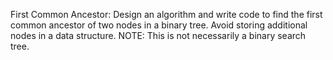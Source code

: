 First Common Ancestor: Design an algorithm and write code to find the 
first common ancestor of two nodes in a binary tree.
 Avoid storing additional nodes in a data structure. 
NOTE: This is not necessarily a binary search tree.
